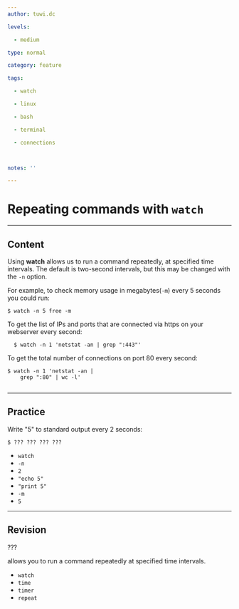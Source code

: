 ```yaml
---
author: tuwi.dc

levels:

  - medium

type: normal

category: feature

tags:

  - watch

  - linux

  - bash

  - terminal

  - connections



notes: ''

---
```


# Repeating commands with `watch`

---
## Content

Using **watch** allows us to run a command repeatedly, at specified time intervals.
The default is two-second intervals, but this may be changed with the `-n` option.

For example, to check memory usage in megabytes(`-m`) every 5 seconds you could run:
```
$ watch -n 5 free -m
```

To get the list of IPs and ports that are connected via https on your webserver every second: 
```
  $ watch -n 1 'netstat -an | grep ":443"'
```
To get the total number of connections on port 80 every second: 
```
$ watch -n 1 'netstat -an | 
    grep ":80" | wc -l'
 
```

---
## Practice

Write "5" to standard output every 2 seconds:
```
$ ??? ??? ??? ???
```

* `watch`
* `-n`
* `2`
* `"echo 5"`
* `"print 5"`
* `-m`
* `5`

---
## Revision

??? 

allows you to run a command repeatedly at specified time intervals.

* `watch` 
* `time` 
* `timer` 
* `repeat`

 

